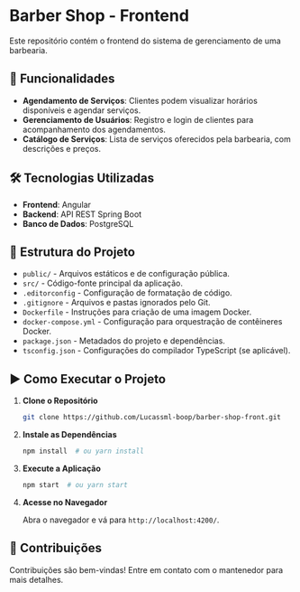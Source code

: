 # Barber Shop - Frontend

Este repositório contém o frontend do sistema de gerenciamento de uma barbearia.

## 🚀 Funcionalidades

- **Agendamento de Serviços**: Clientes podem visualizar horários disponíveis e agendar serviços.
- **Gerenciamento de Usuários**: Registro e login de clientes para acompanhamento dos agendamentos.
- **Catálogo de Serviços**: Lista de serviços oferecidos pela barbearia, com descrições e preços.

## 🛠️ Tecnologias Utilizadas

- **Frontend**: Angular
- **Backend**: API REST Spring Boot
- **Banco de Dados**: PostgreSQL

## 📂 Estrutura do Projeto

- `public/` - Arquivos estáticos e de configuração pública.
- `src/` - Código-fonte principal da aplicação.
- `.editorconfig` - Configuração de formatação de código.
- `.gitignore` - Arquivos e pastas ignorados pelo Git.
- `Dockerfile` - Instruções para criação de uma imagem Docker.
- `docker-compose.yml` - Configuração para orquestração de contêineres Docker.
- `package.json` - Metadados do projeto e dependências.
- `tsconfig.json` - Configurações do compilador TypeScript (se aplicável).

## ▶️ Como Executar o Projeto

1. **Clone o Repositório**

   ```bash
   git clone https://github.com/Lucassml-boop/barber-shop-front.git
   ```

2. **Instale as Dependências**

   ```bash
   npm install  # ou yarn install
   ```

3. **Execute a Aplicação**

   ```bash
   npm start  # ou yarn start
   ```

4. **Acesse no Navegador**

   Abra o navegador e vá para `http://localhost:4200/`.

## 🤝 Contribuições

Contribuições são bem-vindas! Entre em contato com o mantenedor para mais detalhes.
